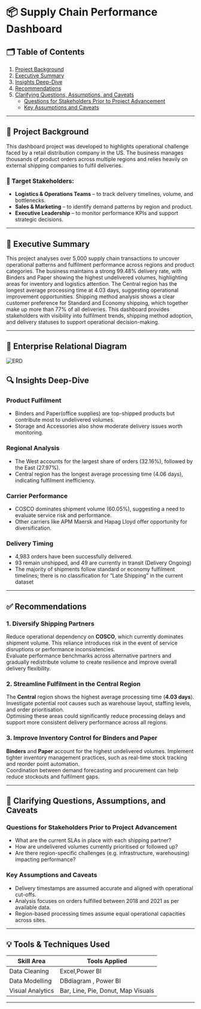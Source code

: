 # 📦 Supply Chain Performance Dashboard

## 🗂 Table of Contents
1. [Project Background](#project-background)
2. [Executive Summary](#executive-summary)
3. [Insights Deep-Dive](#insights-deep-dive)
4. [Recommendations](#recommendations)
5. [Clarifying Questions, Assumptions, and Caveats](#clarifying-questions-assumptions-and-caveats)
   - [Questions for Stakeholders Prior to Project Advancement](#questions-for-stakeholders-prior-to-project-advancement)
   - [Key Assumptions and Caveats](#key-assumptions-and-caveats)

---

## 📌 Project Background

This dashboard project was developed to  highlights operational challenge faced by a retail distribution company in the US. The business manages thousands of product orders across multiple regions and relies heavily on external shipping companies to fulfil deliveries.


### 🎯 Target Stakeholders:
- **Logistics & Operations Teams** – to track delivery timelines, volume, and bottlenecks.
- **Sales & Marketing** – to identify demand patterns by region and product.
- **Executive Leadership** – to monitor performance KPIs and support strategic decisions.

---

## 🧾 Executive Summary

This project analyses over 5,000 supply chain transactions to uncover operational patterns and fulfilment performance across regions and product categories. The business maintains a strong 99.48% delivery rate, with Binders and Paper showing the highest undelivered volumes, highlighting areas for inventory and logistics attention. The Central region has the longest average processing time at 4.03 days, suggesting operational improvement opportunities. Shipping method analysis shows a clear customer preference for Standard and Economy shipping, which together make up more than 77% of all deliveries. This dashboard provides stakeholders with visibility into fulfilment trends, shipping method adoption, and delivery statuses to support operational decision-making.

---
## 🧩 Enterprise Relational Diagram
![ERD](https://github.com/taofeeksalas/supply-chain-dashboard/blob/main/powerbi/img/ERD.PNG?raw=true)

## 🔍 Insights Deep-Dive

### Product Fulfilment
- Binders and Paper(office supplies) are top-shipped products but contribute most to undelivered volumes.
- Storage and Accessories also show moderate delivery issues worth monitoring.

### Regional Analysis
- The West accounts for the largest share of orders (32.16%), followed by the East (27.97%).
- Central region has the longest average processing time (4.06 days), indicating fulfilment inefficiency.

### Carrier Performance
- COSCO dominates shipment volume (60.05%), suggesting a need to evaluate service risk and performance.
- Other carriers like APM Maersk and Hapag Lloyd offer opportunity for diversification.

### Delivery Timing
- 4,983 orders have been successfully delivered.
- 93 remain unshipped, and 49 are currently in transit (Delivery Ongoing)
- The majority of shipments follow standard or economy fulfilment timelines; there is no classification for “Late Shipping” in the current dataset

---

## ✅ Recommendations

### 1. **Diversify Shipping Partners**
Reduce operational dependency on **COSCO**, which currently dominates shipment volume. This reliance introduces risk in the event of service disruptions or performance inconsistencies.  
Evaluate performance benchmarks across alternative partners and gradually redistribute volume to create resilience and improve overall delivery flexibility.

### 2. **Streamline Fulfilment in the Central Region**
The **Central** region shows the highest average processing time (**4.03 days**). Investigate potential root causes such as warehouse layout, staffing levels, and order prioritisation.  
Optimising these areas could significantly reduce processing delays and support more consistent delivery performance across all regions.

### 3. **Improve Inventory Control for Binders and Paper**
**Binders** and **Paper** account for the highest undelivered volumes. Implement tighter inventory management practices, such as real-time stock tracking and reorder point automation.  
Coordination between demand forecasting and procurement can help reduce stockouts and fulfilment gaps.


---

## 🧭 Clarifying Questions, Assumptions, and Caveats

### Questions for Stakeholders Prior to Project Advancement
- What are the current SLAs in place with each shipping partner?
- How are undelivered volumes currently prioritised or followed up?
- Are there region-specific challenges (e.g. infrastructure, warehousing) impacting performance?

### Key Assumptions and Caveats
- Delivery timestamps are assumed accurate and aligned with operational cut-offs.
- Analysis focuses on orders fulfilled between 2018 and 2021 as per available data.
- Region-based processing times assume equal operational capacities across sites.

---

## 💡 Tools & Techniques Used

| Skill Area       | Tools Applied                        |
|------------------|--------------------------------------|
| Data Cleaning    | Excel,Power BI                       |
| Data Modelling   | DBdiagram , Power BI                 |
| Visual Analytics | Bar, Line, Pie, Donut, Map Visuals   |

---

